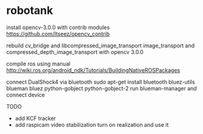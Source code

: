 # robotank
install opencv-3.0.0 with contrib modules
https://github.com/Itseez/opencv_contrib

rebuild cv_bridge and libcompressed_image_transport image_transport and compressed_depth_image_transport with opencv 3.0.0

compile ros using manual
http://wiki.ros.org/android_ndk/Tutorials/BuildingNativeROSPackages

connect DualShock4 via bluetooth
sudo apt-get install bluetooth bluez-utils blueman bluez python-gobject python-gobject-2
run blueman-manager and connect device

TODO
- add KCF tracker
- add raspicam video stabilization turn on realization and use it